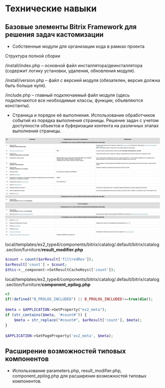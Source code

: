 # Технические навыки

## Базовые элементы Bitrix Framework для решения задач кастомизации

* Собственные модули для организации кода в рамках проекта
  
Структура полной сборки

/install/index.php – основной файл инсталлятора/деинсталлятора (содержит логику установки, удаления, обновления модуля).

/install/version.php – файл с версией модуля (обязателен, версия должна быть больше нуля).

/include.php – главный подключаемый файл модуля (здесь подключаются все необходимые классы, функции, объявляются константы).


* Страница и порядок её выполнения. Использование обработчиков событий из порядка выполнения страницы. Решение задач с учетом доступности объектов и буферизации контента на различных этапах выполнения страницы.

![alt text](image.png)

local/templates/ex2_type4/components/bitrix/catalog/.default/bitrix/catalog.section/furniture/**result_modifier.php**
```php
$count = count($arResult['filtredRev']);
$arResult['count'] = $count;
$this->__component->SetResultCacheKeys(['count']);
```

local/templates/ex2_type4/components/bitrix/catalog/.default/bitrix/catalog.section/furniture/**component_epilog.php**
```php
<?
if(!defined("B_PROLOG_INCLUDED") || B_PROLOG_INCLUDED!==true)die();

$meta = $APPLICATION->GetProperty("ex2_meta");
if (str_contains($meta, '#count#')) {
    $meta = str_replace("#count#", $arResult['count'], $meta);
}

$APPLICATION->SetPageProperty('ex2_meta', $meta);
```


## Расширение возможностей типовых компонентов
* Использование parameters.php, result_modifier.php, component_epilog.php для расширения возможностей типовых компонентов.
